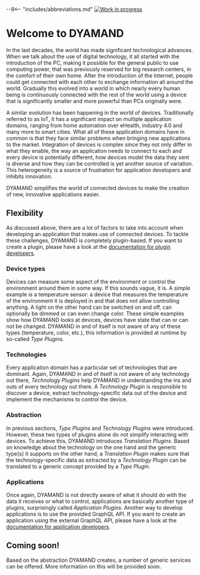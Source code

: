 --8<-- "includes/abbreviations.md"
[![Work in progress](https://img.shields.io/badge/status-wip-yellow)](https://www.repostatus.org/#wip)

# Welcome to DYAMAND

In the last decades, the world has made significant technological advances. When we talk about the use of digital technology, it all started with the introduction of the PC, making it possible for the general public to use computing power, that was previously reserved for big research centers, in the comfort of their own home. After the introduction of the Internet, people could get connected with each other to exchange information all around the world. Gradually this evolved into a world in which nearly every human being is continuously connected with the rest of the world using a device that is significantly smaller and more powerful than PCs originally were.

A similar evolution has been happening in the world of devices. Traditionally referred to as IoT, it has a significant impact on multiple application domains, ranging from home automation over eHealth, industry 4.0 and many more to smart cities. What all of these application domains have in common is that they face similar problems when bringing new applications to the market. Integration of devices is complex since they not only differ in what they enable, the way an application needs to connect to each and every device is potentially different, how devices model the data they sent is diverse and how they can be controlled is yet another source of variation. This heterogeneity is a source of frustration for application developers and inhibits innovation.

DYAMAND simplifies the world of connected devices to make the creation of new, innovative applications easier.

## Flexibility

As discussed above, there are a lot of factors to take into account when developing an application that makes use of connected devices. To tackle these challenges, DYAMAND is completely plugin-based. If you want to create a plugin, please have a look at the [documentation for plugin developers](./plugindevelopers).

### Device types

Devices can measure some aspect of the environment or control the environment around them in some way. If this sounds vague, it is. A simple example is a temperature sensor: a device that measures the temperature of the environment it is deployed in and that does not allow controlling anything. A light on the other hand can be switched on and off, can optionally be dimmed or can even change color. These simple examples show how DYAMAND looks at devices, devices have state that can or can not be changed. DYAMAND in and of itself is not aware of any of these types (temperature, color, etc.), this information is provided at runtime by so-called _Type Plugins_.

### Technologies

Every application domain has a particular set of technologies that are dominant. Again, DYAMAND in and of itself is not aware of any technology out there, _Technology Plugins_ help DYAMAND in understanding the ins and outs of every technology out there. A _Technology Plugin_ is responsible to discover a device, extract technology-specific data out of the device and implement the mechanisms to control the device.

### Abstraction

In previous sections, _Type Plugins_ and _Technology Plugins_ were introduced. However, these two types of plugins alone do not simplify interacting with devices. To achieve this, DYAMAND introduces _Translation Plugins_. Based on knowledge about the technology on the one hand and the generic type(s) it supports on the other hand, a _Translation Plugin_ makes sure that the technology-specific data as extracted by a _Technology Plugin_ can be translated to a generic concept provided by a _Type Plugin_.

### Applications

Once again, DYAMAND is not directly aware of what it should do with the data it receives or what to control, applications are basically another type of plugins, surprisingly called _Application Plugins_. Another way to develop applications is to use the provided GraphQL API. If you want to create an application using the external GraphQL API, please have a look at the [documentation for application developers](./applicationdevelopers).

## Coming soon!

Based on the abstraction DYAMAND creates, a number of generic services can be offered. More information on this will be provided soon.

